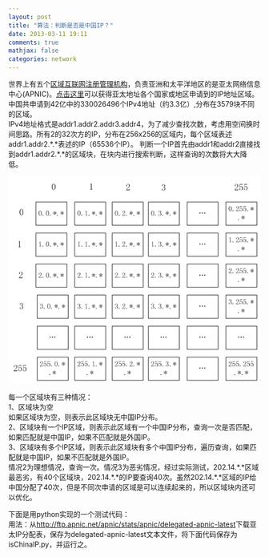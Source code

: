 ```yaml
---
layout: post
title: "算法：判断是否是中国IP？"
date: 2013-03-11 19:11
comments: true
mathjax: false
categories: network
---
```


世界上有五个[区域互联网注册管理机构][rir_url]，负责亚洲和太平洋地区的是亚太网络信息中心(APNIC)。[点击这里][apnic_ip]可以获得亚太地址各个国家或地区申请到的IP地址区域。
中国共申请到42亿中的330026496个IPv4地址（约3.3亿）,分布在3579块不同的区域。  
IPv4地址格式是addr1.addr2.addr3.addr4，为了减少查找次数，考虑用空间换时间思路。所有2的32次方的IP，分布在256x256的区域内，每个区域表述addr1.addr2.\*.\*表述的IP（65536个IP）。
判断一个IP首先由addr1和addr2直接找到addr1.addr2.\*.\*的区域块，在块内进行搜索判断，这样查询的次数将大大降低。

<!--more-->

![Raspberry Pi代理原理图](/static/images/2013/03/ipv4search.png)

每一个区域块有三种情况：  
1、区域块为空  
如果区域块为空，则表示此区域块无中国IP分布。  
2、区域块有一个IP区域，则表示此区域有一个中国IP分布，查询一次是否匹配，如果匹配就是中国IP，如果不匹配就是外国IP。  
3、区域块有多个IP区域，则表示此区域块有多个中国IP分布，遍历查询，如果匹配就是中国IP，如果不匹配就是外国IP。  
情况2为理想情况，查询一次。情况3为恶劣情况，经过实际测试，202.14.\*.\*区域最恶劣，有40个区域块，202.14.\*.\*的IP要查询40次。虽然202.14.\*.\*区域的IP给中国分配了40次，但是不同次申请的区域是可以连续起来的，所以区域块内还可以优化。

下面是用python实现的一个测试代码：  
用法：从<http://ftp.apnic.net/apnic/stats/apnic/delegated-apnic-latest>下载亚太IP分配表，保存为delegated-apnic-latest文本文件，将下面代码保存为isChinaIP.py，并运行之。
<script src="https://gist.github.com/xixitalk/5142241.js"></script>

[rir_url]:http://en.wikipedia.org/wiki/Regional_Internet_registry
[apnic_ip]:http://ftp.apnic.net/apnic/stats/apnic/delegated-apnic-latest
